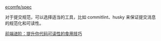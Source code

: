 [ecomfe/spec](https://github.com/ecomfe/spec)

对于提交规范，可以选择适当的工具，比如 commitlint、husky 来保证提交消息的规范化和可读性。

[前端进阶：提升你代码可读性的食用技巧](https://mp.weixin.qq.com/s?__biz=MzUyNDYxNDAyMg==&mid=2247485252&idx=1&sn=62594c0573824c777b8975892ac25d32&chksm=fa2be7adcd5c6ebbb49da8cf806042a63d70e70b71b6beecb3d4970394e8e505267604b37cca&scene=126&&sessionid=1664420282#rd)
